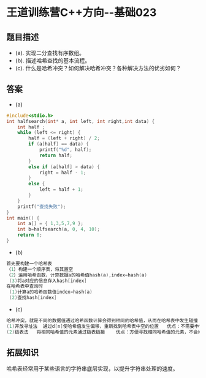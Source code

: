 # 王道训练营C++方向--基础023

## 题目描述

- (a). 实现二分查找有序数组。
- (b). 描述哈希查找的基本流程。
- (c). 什么是哈希冲突？如何解决哈希冲突？各种解决方法的优劣如何？

## 答案

- (a)

```c
#include<stdio.h>
int halfsearch(int* a, int left, int right,int data) {
	int half ;
	while (left <= right) {
		half = (left + right) / 2;
		if (a[half] == data) {
			printf("%d", half);
			return half;
		}
		else if (a[half] > data) {
			right = half - 1;
		}
		else {
			left = half + 1;
		}
	}
	printf("查找失败");
}
int main() {
	int a[] = { 1,3,5,7,9 };
	int b=halfsearch(a, 0, 4, 10);
	return 0;
}
```

- (b)

```c
首先要构建一个哈希表
（1）构建一个顺序表，将其置空
（2）运用哈希函数，计算数据a的哈希值hash(a),index=hash(a)
 (3)将a对应的信息存入hash[index]
在哈希表中查询时
 (1)计算a的哈希函数值index=hash(a)
 (2)查找hash[index]
```

- (c)

```c
哈希冲突，就是不同的数据值通过哈希函数计算会得到相同的哈希值，从而在哈希表中发生碰撞
(1)开放寻址法  通过d[n]使哈希值发生偏移，重新找到哈希表中空的位置   优点：不需要申请新的内存  缺点：不方便找同一哈希值的元素，鸠占鹊巢
(2)链表法   将相同哈希值的元素通过链表链接    优点：方便寻找相同哈希值的元素，不会鸠占鹊巢   缺点：需要新的内存
```

## 拓展知识

哈希表经常用于某些语言的字符串底层实现，以提升字符串处理的速度。